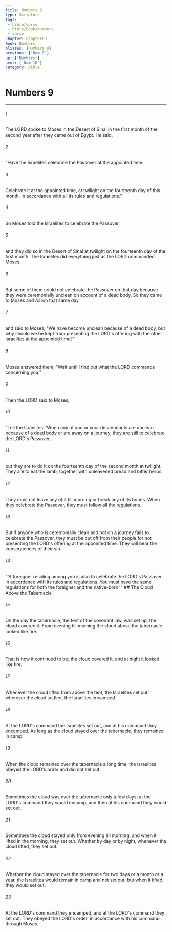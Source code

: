 ```yaml
---
title: Numbers 9
type: Scripture
tags:
 - bible/verse
 - bible/book/Numbers
 - verse
Chapter: Chapter09
Book: Numbers
Aliases: [Numbers 9]
previous: ['Num 8']
up: ['Numbers']
next: ['Num 10']
category: Bible
---
```

# Numbers 9

***


###### 1 
The LORD spoke to Moses in the Desert of Sinai in the first month of the second year after they came out of Egypt. He said, 

###### 2 
"Have the Israelites celebrate the Passover at the appointed time. 

###### 3 
Celebrate it at the appointed time, at twilight on the fourteenth day of this month, in accordance with all its rules and regulations." 

###### 4 
So Moses told the Israelites to celebrate the Passover, 

###### 5 
and they did so in the Desert of Sinai at twilight on the fourteenth day of the first month. The Israelites did everything just as the LORD commanded Moses. 

###### 6 
But some of them could not celebrate the Passover on that day because they were ceremonially unclean on account of a dead body. So they came to Moses and Aaron that same day 

###### 7 
and said to Moses, "We have become unclean because of a dead body, but why should we be kept from presenting the LORD's offering with the other Israelites at the appointed time?" 

###### 8 
Moses answered them, "Wait until I find out what the LORD commands concerning you." 

###### 9 
Then the LORD said to Moses, 

###### 10 
"Tell the Israelites: 'When any of you or your descendants are unclean because of a dead body or are away on a journey, they are still to celebrate the LORD's Passover, 

###### 11 
but they are to do it on the fourteenth day of the second month at twilight. They are to eat the lamb, together with unleavened bread and bitter herbs. 

###### 12 
They must not leave any of it till morning or break any of its bones. When they celebrate the Passover, they must follow all the regulations. 

###### 13 
But if anyone who is ceremonially clean and not on a journey fails to celebrate the Passover, they must be cut off from their people for not presenting the LORD's offering at the appointed time. They will bear the consequences of their sin. 

###### 14 
"'A foreigner residing among you is also to celebrate the LORD's Passover in accordance with its rules and regulations. You must have the same regulations for both the foreigner and the native-born.'" ## The Cloud Above the Tabernacle 

###### 15 
On the day the tabernacle, the tent of the covenant law, was set up, the cloud covered it. From evening till morning the cloud above the tabernacle looked like fire. 

###### 16 
That is how it continued to be; the cloud covered it, and at night it looked like fire. 

###### 17 
Whenever the cloud lifted from above the tent, the Israelites set out; wherever the cloud settled, the Israelites encamped. 

###### 18 
At the LORD's command the Israelites set out, and at his command they encamped. As long as the cloud stayed over the tabernacle, they remained in camp. 

###### 19 
When the cloud remained over the tabernacle a long time, the Israelites obeyed the LORD's order and did not set out. 

###### 20 
Sometimes the cloud was over the tabernacle only a few days; at the LORD's command they would encamp, and then at his command they would set out. 

###### 21 
Sometimes the cloud stayed only from evening till morning, and when it lifted in the morning, they set out. Whether by day or by night, whenever the cloud lifted, they set out. 

###### 22 
Whether the cloud stayed over the tabernacle for two days or a month or a year, the Israelites would remain in camp and not set out; but when it lifted, they would set out. 

###### 23 
At the LORD's command they encamped, and at the LORD's command they set out. They obeyed the LORD's order, in accordance with his command through Moses. 
